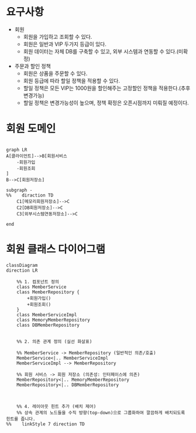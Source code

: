 # 요구사항

- 회원
  - 회원을 가입하고 조회할 수 있다.
  - 회원은 일반과 VIP 두가지 등급이 있다.
  - 회원 데이터는 자체 DB를 구축할 수 있고, 외부 시스템과 연동할 수 있다.(미확정)
- 주문과 할인 정책
  - 회원은 상품을 주문할 수 있다.
  - 회원 등급에 따라 할일 정책을 적용할 수 있다.
  - 할일 정책은 모든 VIP는 1000원을 할인해주는 고정할인 정책을 적용한다.(추후 변경가능)
  - 할일 정책은 변경가능성이 높으며, 정책 확정은 오픈시점까지 미뤄질 예정이다.
  

# 회원 도메인

```mermaid

graph LR
A[클라이언트]-->B[회원서비스
    -회원가입
    -회원조회
]
B-->C[회원저장소]

subgraph -
%%    diraction TD
    C1[메모리회원저장소]-->C
    C2[DB회원저장소]-->C
    C3[외부시스템연동저장소]-->C

end
```

# 회원 클래스 다이어그램
```mermaid
classDiagram
direction LR

    %% 1. 컴포넌트 정의
    class MemberService
    class MemberRepository {
        +회원가입()
        +회원조회()
    }
    class MemberServiceImpl
    class MemoryMemberRepository
    class DBMemberRepository
    
    
    %% 2. 의존 관계 정의 (실선 화살표)
    
    %% MemberService -> MemberRepository (일반적인 의존/호출)
    MemberService<|.. MemberServiceImpl
    MemberServiceImpl --> MemberRepository
    
    %% 회원 서비스 -> 회원 저장소 (의존성: 인터페이스에 의존)
    MemberRepository<|.. MemoryMemberRepository
    MemberRepository<|.. DBMemberRepository
    
    
    
    %% 4. 레이아웃 힌트 추가 (배치 제어)
    %% 상속 관계의 노드들을 수직 방향(top-down)으로 그룹화하여 깔끔하게 배치되도록 힌트를 줍니다.
%%    linkStyle 7 direction TD  
```